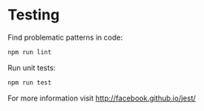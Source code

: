 # Testing

Find problematic patterns in code:

```bash
npm run lint
```

Run unit tests:

```bash
npm run test
```

For more information visit http://facebook.github.io/jest/
